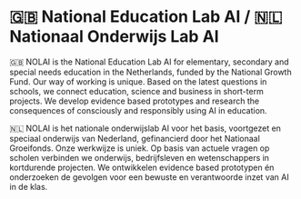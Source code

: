 # 🇬🇧 National Education Lab AI / 🇳🇱 Nationaal Onderwijs Lab AI
🇬🇧 NOLAI is the National Education Lab AI for elementary, secondary and special needs education in the Netherlands, funded by the National Growth Fund.
Our way of working is unique. Based on the latest questions in schools, we connect education, science and business in short-term projects. We develop evidence based prototypes and research the consequences of consciously and responsibly using AI in education.

🇳🇱 NOLAI is het nationale onderwijslab AI voor het basis, voortgezet en speciaal onderwijs van Nederland, gefinancierd door het Nationaal Groeifonds.
Onze werkwijze is uniek. Op basis van actuele vragen op scholen verbinden we onderwijs, bedrijfsleven en wetenschappers in kortdurende projecten. We ontwikkelen evidence based prototypen én onderzoeken de gevolgen voor een bewuste en verantwoorde inzet van AI in de klas.
